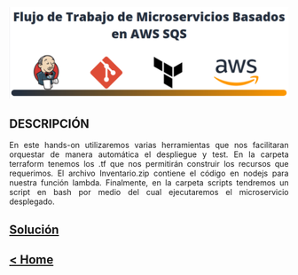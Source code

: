 ![head-image](../images/banner-sqs-micro.png)
## DESCRIPCIÓN
<p style="text-align:justify">
En este hands-on utilizaremos varias herramientas que nos facilitaran orquestar de manera automática el despliegue y test. En la carpeta terraform tenemos los .tf que nos permitirán construir los recursos que requerimos. El archivo Inventario.zip contiene el código en nodejs para nuestra función lambda. Finalmente, en la carpeta scripts tendremos un script en bash por medio del cual ejecutaremos el microservicio desplegado.
</p>

## <b>[Solución](https://www.linkedin.com/pulse/solutions-arch-associate-hands-on-john-ramirez-1c/?trackingId=XzlHeMCCQ3mo87EnItIS1w%3D%3D)</b>
## <b>[< Home](https://github.com/DatamadnessDevOps/aws-solutions-architect-associate-labs-)</b>
